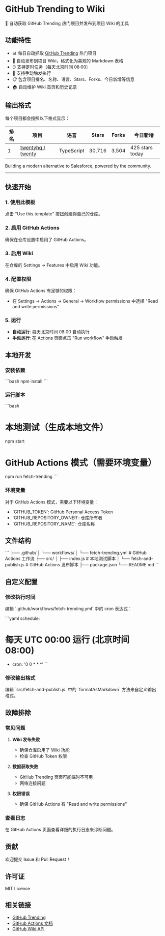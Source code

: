 # GitHub Trending to Wiki

🚀 自动获取 GitHub Trending 热门项目并发布到项目 Wiki 的工具

## 功能特性

- 📊 每日自动抓取 [GitHub Trending](https://github.com/trending) 热门项目
- 📝 自动发布到项目 Wiki，格式化为美观的 Markdown 表格
- ⏰ 支持定时任务（每天北京时间 08:00）
- 🔧 支持手动触发执行
- 📋 包含项目排名、名称、语言、Stars、Forks、今日新增等信息
- 🏠 自动维护 Wiki 首页和历史记录

## 输出格式

每个项目都会按照以下格式显示：

| 排名 | 项目 | 语言 | Stars | Forks | 今日新增 |
|------|------|------|-------|-------|----------|
| 1 | [twentyhq / twenty](https://github.com/twentyhq/twenty) | TypeScript | 30,716 | 3,504 | 425 stars today |

Building a modern alternative to Salesforce, powered by the community.

---

## 快速开始

### 1. 使用此模板

点击 "Use this template" 按钮创建你自己的仓库。

### 2. 启用 GitHub Actions

确保在仓库设置中启用了 GitHub Actions。

### 3. 启用 Wiki

在仓库的 Settings → Features 中启用 Wiki 功能。

### 4. 配置权限

确保 GitHub Actions 有足够的权限：
- 在 Settings → Actions → General → Workflow permissions 中选择 "Read and write permissions"

### 5. 运行

- **自动运行**: 每天北京时间 08:00 自动执行
- **手动运行**: 在 Actions 页面点击 "Run workflow" 手动触发

## 本地开发

### 安装依赖

\`\`\`bash
npm install
\`\`\`

### 运行脚本

\`\`\`bash
# 本地测试（生成本地文件）
npm start

# GitHub Actions 模式（需要环境变量）
npm run fetch-trending
\`\`\`

### 环境变量

对于 GitHub Actions 模式，需要以下环境变量：

- \`GITHUB_TOKEN\`: GitHub Personal Access Token
- \`GITHUB_REPOSITORY_OWNER\`: 仓库所有者
- \`GITHUB_REPOSITORY_NAME\`: 仓库名称

## 文件结构

\`\`\`
├── .github/
│   └── workflows/
│       └── fetch-trending.yml     # GitHub Actions 工作流
├── src/
│   ├── index.js                   # 本地测试脚本
│   └── fetch-and-publish.js       # GitHub Actions 发布脚本
├── package.json
└── README.md
\`\`\`

## 自定义配置

### 修改执行时间

编辑 \`.github/workflows/fetch-trending.yml\` 中的 cron 表达式：

\`\`\`yaml
schedule:
  # 每天 UTC 00:00 运行 (北京时间 08:00)
  - cron: '0 0 * * *'
\`\`\`

### 修改输出格式

编辑 \`src/fetch-and-publish.js\` 中的 \`formatAsMarkdown\` 方法来自定义输出格式。

## 故障排除

### 常见问题

1. **Wiki 发布失败**
   - 确保仓库启用了 Wiki 功能
   - 检查 GitHub Token 权限

2. **数据获取失败**
   - GitHub Trending 页面可能临时不可用
   - 网络连接问题

3. **权限错误**
   - 确保 GitHub Actions 有 "Read and write permissions"

### 查看日志

在 GitHub Actions 页面查看详细的执行日志来诊断问题。

## 贡献

欢迎提交 Issue 和 Pull Request！

## 许可证

MIT License

## 相关链接

- [GitHub Trending](https://github.com/trending)
- [GitHub Actions 文档](https://docs.github.com/en/actions)
- [GitHub Wiki API](https://docs.github.com/en/rest/wikis)
